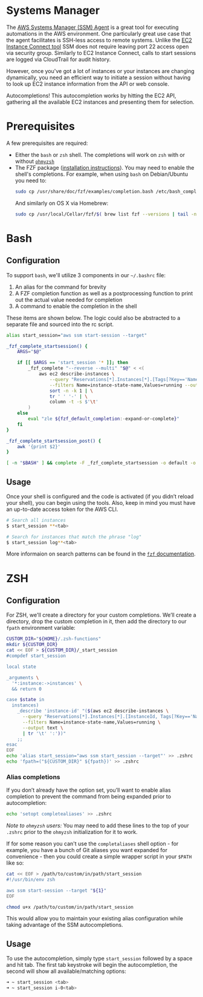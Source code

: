 # Systems Manager

The [AWS Systems Manager (SSM) Agent](https://docs.aws.amazon.com/systems-manager/latest/userguide/ssm-agent.html)
is a great tool for executing automations in the AWS environment. One particularly
great use case that the agent facilitates is SSH-less access to remote systems. Unlike the
[EC2 Instance Connect tool](https://docs.aws.amazon.com/AWSEC2/latest/UserGuide/Connect-using-EC2-Instance-Connect.html)
SSM does not require leaving port 22 access open via security group. Similarly to EC2 Instance Connect, calls to start
sessions are logged via CloudTrail for audit history.

However, once you've got a lot of instances or your instances are changing dynamically, you need an efficient way to
initiate a session without having to look up EC2 instance information from the API or web console.

Autocompletions! This autocompletion works by hitting the EC2 API, gathering all the available EC2 instances and
presenting them for selection.

# Prerequisites

A few prerequisites are required:

* Either the `bash` or `zsh` shell. The completions will work on `zsh` with or without [`ohmyzsh`](https://ohmyz.sh/)
* The FZF package ([installation instructions](https://github.com/junegunn/fzf#installation)). You may need to enable
  the shell's completions. For example, when using `bash` on Debian/Ubuntu you need to:
  ```sh
  sudo cp /usr/share/doc/fzf/examples/completion.bash /etc/bash_completion.d/fzf
  ```
  And similarly on OS X via Homebrew:
  ```sh
  sudo cp /usr/local/Cellar/fzf/$( brew list fzf --versions | tail -n 1 | awk '{ print $2; }' )/shell/completion.bash /usr/local/etc/bash_completion.d/fzf
  ```

# Bash

## Configuration

To support `bash`, we'll utilize 3 components in our `~/.bashrc` file:

1. An alias for the command for brevity
2. A FZF completion function as well as a postprocessing function to print out the actual value needed for completion
3. A command to enable the completion in the shell

These items are shown below. The logic could also be abstracted to a separate file and sourced into the rc script.

```sh
alias start_session="aws ssm start-session --target"

_fzf_complete_startsession() {
    ARGS="$@"

    if [[ $ARGS == 'start_session '* ]]; then
        _fzf_complete "--reverse --multi" "$@" < <(
            aws ec2 describe-instances \
                --query "Reservations[*].Instances[*].[Tags[?Key=='Name'].Value | [0], InstanceId]" \
                --filters Name=instance-state-name,Values=running --output text | \
				sort -n -k 1 | \
                tr ' ' '-' | \
                column -t -s $'\t'
        )
    else
        eval "zle ${fzf_default_completion:-expand-or-complete}"
    fi
}

_fzf_complete_startsession_post() {
    awk '{print $2}'
}

[ -n "$BASH" ] && complete -F _fzf_complete_startsession -o default -o bashdefault start_session
```

## Usage

Once your shell is configured and the code is activated (if you didn’t reload your shell), you can begin using the tools.
Also, keep in mind you must have an up-to-date access token for the AWS CLI.

```sh
# Search all instances
$ start_session **<tab>

# Search for instances that match the phrase "log"
$ start_session log**<tab>
```

More informaion on search patterns can be found in the
[`fzf` documentation](https://github.com/junegunn/fzf#fuzzy-completion-for-bash-and-zsh).

# ZSH

## Configuration

For ZSH, we'll create a directory for your custom completions.  We’ll create a directory, drop the custom completion
in it, then add the directory to our `fpath` environment variable:

```sh
CUSTOM_DIR="${HOME}/.zsh-functions"
mkdir ${CUSTOM_DIR}
cat << EOF > ${CUSTOM_DIR}/_start_session
#compdef start_session

local state

_arguments \
  '*:instance:->instances' \
  && return 0

case $state in
  instances)
    _describe 'instance-id' "($(aws ec2 describe-instances \
      --query "Reservations[*].Instances[*].[InstanceId, Tags[?Key=='Name'].Value | [0]]" \
      --filters Name=instance-state-name,Values=running \
      --output text \
      | tr '\t' ':'))"
    ;;
esac
EOF
echo 'alias start_session="aws ssm start_session --target"' >> .zshrc
echo 'fpath=("${CUSTOM_DIR}" ${fpath})' >> .zshrc
```

### Alias completions

If you don’t already have the option set, you’ll want to enable alias completion to prevent the command from being
expanded prior to autocompletion:

```sh
echo 'setopt completealiases' >> .zshrc
```

_*Note to `ohmyzsh` users:*_ You may need to add these lines to the top of your `.zshrc` prior to the `ohmyzsh`
initialization for it to work.

If for some reason you can't use the `completaliases` shell option - for example, you have a bunch of Git aliases
you want expanded for convenience - then you could create a simple wrapper script in your `$PATH` like so:

```sh
cat << EOF > /path/to/custom/in/path/start_session
#!/usr/bin/env zsh

aws ssm start-session --target "${1}"
EOF

chmod u+x /path/to/custom/in/path/start_session
```

This would allow you to maintain your existing alias configuration while taking advantage of the SSM autocompletions.

## Usage

To use the autocompletion, simply type `start_session` followed by a space and hit tab. The first tab keystroke will
begin the autocompletion, the second will show all available/matching options:

```sh
➜ ~ start_session <tab>
➜ ~ start_session i-0<tab>
```
